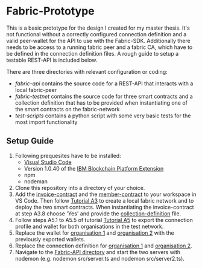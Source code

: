 # Fabric-Prototype
This is a basic prototype for the design I created for my master thesis. It's not functional without a correctly configured connection definition and a valid peer-wallet for the API to use with the Fabric-SDK. Additionally there needs to be access to a running fabric peer and a fabric CA, which have to be defined in the connection definition files. A rough guide to setup a testable REST-API is included below.  

There are three directories with relevant configuration or coding:
- *fabric-api* contains the source code for a REST-API that interacts with a local fabric-peer
- *fabric-testnet* contains the source code for three smart contracts and a collection definition that has to be provided when instantiating one of the smart contracts on the fabric-network
- *test-scripts* contains a python script with some very basic tests for the most import functionality

## Setup Guide
1. Following prequesites have to be installed:
   * [Visual Studio Code](https://code.visualstudio.com) 
   * Version 1.0.40 of the [IBM Blockchain Platform Extension](https://marketplace.visualstudio.com/items?itemName=IBMBlockchain.ibm-blockchain-platform)
   * npm
   * nodeman 
2. Clone this repository into a directory of your choice.
3. Add the [invoice-contract](fabric-testnet/smart_contracts/invoice-contract) and the [member-contract](fabric-testnet/smart_contracts/member-contract) to your workspace in VS Code. Then follow [Tutorial A3](files/a3.pdf) to create a local fabric network and to deploy the two smart contracts. When instantiating the invoice-contract at step A3.8 choose 'Yes' and provide the [collection-definition](fabric-testnet/private_collections/PrivateCollection.json) file.
4. Follow steps A5.1 to A5.5 of tutorial [Tutorial A5](files/a5.pdf) to export the connection profile and wallet for both organisations in the test network.
5. Replace the wallet for [organisation 1](fabric-api/Org1Wallet/) and [organisation 2](fabric-api/Org2Wallet/) with the previously exported wallets.  
6. Replace the connection definition for [organisation 1](fabric-prototype/fabric-api/connection_org1.json) and [organisation 2](fabric-api/connection_org2.json).
7. Navigate to the [Fabric-API directory](fabric-api/) and start the two servers with nodemon (e.g. nodemon src/server.ts and nodemon src/server2.ts).


